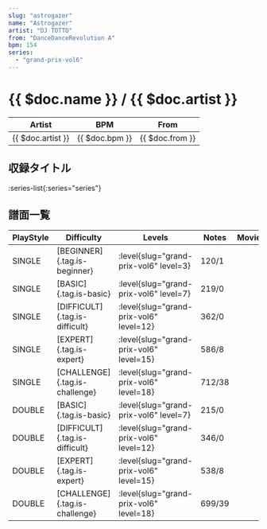 ```yaml
---
slug: "astrogazer"
name: "Astrogazer"
artist: "DJ TOTTO"
from: "DanceDanceRevolution A"
bpm: 154
series:
  - "grand-prix-vol6"
---
```


# {{ $doc.name }} / {{ $doc.artist }}

|Artist|BPM|From|
|------|---|----|
|{{ $doc.artist }}|{{ $doc.bpm }}|{{ $doc.from }}|

## 収録タイトル

:series-list{:series="series"}

## 譜面一覧

|PlayStyle|Difficulty|Levels|Notes|Movie|
|---------|----------|------|-----|-----|
|SINGLE|[BEGINNER]{.tag.is-beginner}|<div class="field is-grouped is-grouped-multiline"> :level{slug="grand-prix-vol6" level=3}</div>|120/1||
|SINGLE|[BASIC]{.tag.is-basic}|<div class="field is-grouped is-grouped-multiline"> :level{slug="grand-prix-vol6" level=7}</div>|219/0||
|SINGLE|[DIFFICULT]{.tag.is-difficult}|<div class="field is-grouped is-grouped-multiline"> :level{slug="grand-prix-vol6" level=12}</div>|362/0||
|SINGLE|[EXPERT]{.tag.is-expert}|<div class="field is-grouped is-grouped-multiline"> :level{slug="grand-prix-vol6" level=15}</div>|586/8||
|SINGLE|[CHALLENGE]{.tag.is-challenge}|<div class="field is-grouped is-grouped-multiline"> :level{slug="grand-prix-vol6" level=18}</div>|712/38||
|DOUBLE|[BASIC]{.tag.is-basic}|<div class="field is-grouped is-grouped-multiline"> :level{slug="grand-prix-vol6" level=7}</div>|215/0||
|DOUBLE|[DIFFICULT]{.tag.is-difficult}|<div class="field is-grouped is-grouped-multiline"> :level{slug="grand-prix-vol6" level=12}</div>|346/0||
|DOUBLE|[EXPERT]{.tag.is-expert}|<div class="field is-grouped is-grouped-multiline"> :level{slug="grand-prix-vol6" level=15}</div>|538/8||
|DOUBLE|[CHALLENGE]{.tag.is-challenge}|<div class="field is-grouped is-grouped-multiline"> :level{slug="grand-prix-vol6" level=18}</div>|699/39||

